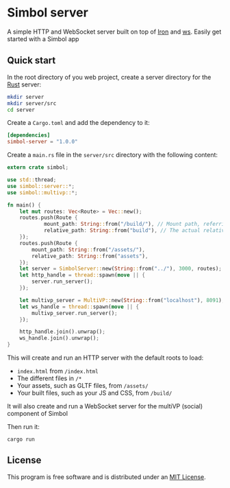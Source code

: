 # Simbol server

A simple HTTP and WebSocket server built on top of [Iron]() and [ws](). Easily get started with a Simbol app

## Quick start

In the root directory of you web project, create a server directory for the [Rust]() server:

```bash
mkdir server
mkdir server/src
cd server
```

Create a `Cargo.toml` and add the dependency to it:

```toml
[dependencies]
simbol-server = "1.0.0"
```

Create a `main.rs` file in the `server/src` directory with the following content:

```rust
extern crate simbol;

use std::thread;
use simbol::server::*;
use simbol::multivp::*;

fn main() {
    let mut routes: Vec<Route> = Vec::new();
    routes.push(Route {
            mount_path: String::from("/build/"), // Mount path, referring to which part of the URL it takes care of
            relative_path: String::from("build"), // The actual relative path to the content from your project's root directory
    });
    routes.push(Route {
        mount_path: String::from("/assets/"),
        relative_path: String::from("assets"),
    });
    let server = SimbolServer::new(String::from("../"), 3000, routes);
    let http_handle = thread::spawn(move || {
        server.run_server();
    });

    let multivp_server = MultiVP::new(String::from("localhost"), 8091);
    let ws_handle = thread::spawn(move || {
        multivp_server.run_server();
    });

    http_handle.join().unwrap();
    ws_handle.join().unwrap();
}
```

This will create and run an HTTP server with the default roots to load:

- `index.html` from `/index.html`
- The different files in `/*`
- Your assets, such as GLTF files, from `/assets/`
- Your built files, such as your JS and CSS, from `/build/`

It will also create and run a WebSocket server for the multiVP (social) component of Simbol

Then run it:

`cargo run`

## License

This program is free software and is distributed under an [MIT License](https://github.com/wearesimbol/simbol-server/blob/master/LICENSE).